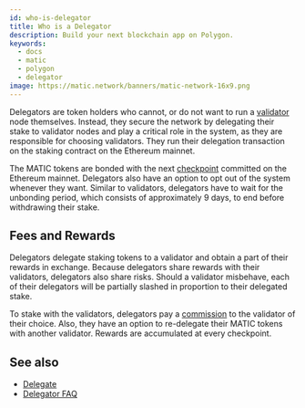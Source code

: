 ```yaml
---
id: who-is-delegator
title: Who is a Delegator
description: Build your next blockchain app on Polygon.
keywords:
  - docs
  - matic
  - polygon
  - delegator
image: https://matic.network/banners/matic-network-16x9.png
---
```


Delegators are token holders who cannot, or do not want to run a [validator](/docs/validate/glossary#validator) node themselves. Instead, they secure the network by delegating their stake to validator nodes and play a critical role in the system, as they are responsible for choosing validators. They run their delegation transaction on the staking contract on the Ethereum mainnet.

The MATIC tokens are bonded with the next [checkpoint](/docs/validate/glossary#checkpoint-transaction) committed on the Ethereum mainnet. Delegators also have an option to opt out of the system whenever they want. Similar to validators, delegators have to wait for the unbonding period, which consists of approximately 9 days, to end before withdrawing their stake.

## Fees and Rewards

Delegators delegate staking tokens to a validator and obtain a part of their rewards in exchange. Because delegators share rewards with their validators, delegators also share risks. Should a validator misbehave, each of their delegators will be partially slashed in proportion to their delegated stake.

To stake with the validators, delegators pay a [commission](/docs/validate/glossary#commission) to the validator of their choice. Also, they have an option to re-delegate their MATIC tokens with another validator. Rewards are accumulated at every checkpoint.

## See also

* [Delegate](/docs/validate/delegate)
* [Delegator FAQ](/docs/faq/staking-faq)
